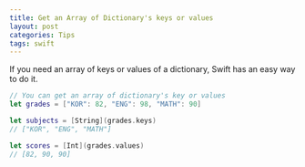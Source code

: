 ```yaml
---
title: Get an Array of Dictionary's keys or values
layout: post
categories: Tips
tags: swift
---
```


If you need an array of keys or values of a dictionary, Swift has an easy way to do it.

```swift
// You can get an array of dictionary's key or values
let grades = ["KOR": 82, "ENG": 98, "MATH": 90]

let subjects = [String](grades.keys)
// ["KOR", "ENG", "MATH"]

let scores = [Int](grades.values)
// [82, 90, 90]
```
